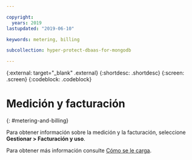 ```yaml
---

copyright:
  years: 2019
lastupdated: "2019-06-10"

keywords: metering, billing

subcollection: hyper-protect-dbaas-for-mongodb

---
```


{:external: target="_blank" .external}
{:shortdesc: .shortdesc}
{:screen: .screen}
{:codeblock: .codeblock}

# Medición y facturación
{: #metering-and-billing}

Para obtener información sobre la medición y la facturación, seleccione **Gestionar > Facturación y uso**.

Para obtener más información consulte [Cómo se le carga](https://cloud.ibm.com/docs/billing-usage?topic=billing-usage-charges#charges).
